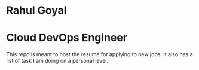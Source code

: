 # Rahul Goyal
# Cloud DevOps Engineer
This repo is meant to host the resume for applying to new jobs. It also has a list of task I am doing on a personal level.

